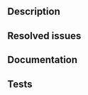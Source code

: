<!--
Example Title: [New] New Test Submission Schema

Pick one of the following:
- Infra: Your change only includes documentation, comments or github actions
- BugFix: Your change fixes a bug
- New: Your change is a new backward compatible feature
- Breaking: Your change breaks backward compatibility

Signed commits are required.
-->

## Description

<!--
Describe your changes here:

- What's the problem solved (briefly, since the issue is where this is elaborated in more detail).
- Introduce your implementation approach in a way that helps reviewing it well.
- Alert the reviewer of any changes that involve data persistence: present examples of file format changes as part of the PR description
(e.g. new fields of data stored in unit or submission output).
-->

## Resolved issues

<!--
Note the Jira and GitHub issue(s) resolved by this PR (`Fixes|Resolves ...`).
Make sure that the linked issue titles & descriptions are also up to date.
-->

## Documentation

<!--
Please make sure that...
- Documentation impacted by the changes is up to date (becomes so, remains so).
  - Documentation in the repository, including contribution guidelines.
  - Process documentation outside the repository.
- Tests are included for the changed functionality in this PR. If to be merged without tests, please elaborate why.
- When breaking changes and other key changes are introduced, the PR having been merged should be broadcast (in demo sessions, IM, Discourse)
with relevant references to documentation. This is an opportunity to gather feedback and confirm that the changes and how they are documented
are understood.
-->

## Tests

<!--
- How was this PR tested? Please provide steps to follow so that the reviewer(s) can test on their end.
- Please provide a list of what tests were run and on what platform/configuration.
-->
